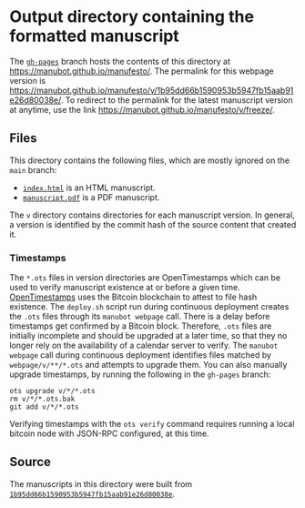 # Output directory containing the formatted manuscript

The [`gh-pages`](https://github.com/manubot/manufesto/tree/gh-pages) branch hosts the contents of this directory at <https://manubot.github.io/manufesto/>.
The permalink for this webpage version is <https://manubot.github.io/manufesto/v/1b95dd66b1590953b5947fb15aab91e26d80038e/>.
To redirect to the permalink for the latest manuscript version at anytime, use the link <https://manubot.github.io/manufesto/v/freeze/>.

## Files

This directory contains the following files, which are mostly ignored on the `main` branch:

+ [`index.html`](index.html) is an HTML manuscript.
+ [`manuscript.pdf`](manuscript.pdf) is a PDF manuscript.

The `v` directory contains directories for each manuscript version.
In general, a version is identified by the commit hash of the source content that created it.

### Timestamps

The `*.ots` files in version directories are OpenTimestamps which can be used to verify manuscript existence at or before a given time.
[OpenTimestamps](https://opentimestamps.org/) uses the Bitcoin blockchain to attest to file hash existence.
The `deploy.sh` script run during continuous deployment creates the `.ots` files through its `manubot webpage` call.
There is a delay before timestamps get confirmed by a Bitcoin block.
Therefore, `.ots` files are initially incomplete and should be upgraded at a later time, so that they no longer rely on the availability of a calendar server to verify.
The `manubot webpage` call during continuous deployment identifies files matched by `webpage/v/**/*.ots` and attempts to upgrade them.
You can also manually upgrade timestamps, by running the following in the `gh-pages` branch:

```shell
ots upgrade v/*/*.ots
rm v/*/*.ots.bak
git add v/*/*.ots
```

Verifying timestamps with the `ots verify` command requires running a local bitcoin node with JSON-RPC configured, at this time.

## Source

The manuscripts in this directory were built from
[`1b95dd66b1590953b5947fb15aab91e26d80038e`](https://github.com/manubot/manufesto/commit/1b95dd66b1590953b5947fb15aab91e26d80038e).
